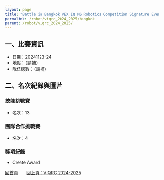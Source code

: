 ```yaml
---
layout: page
title: "Battle in Bangkok VEX IQ MS Robotics Competition Signature Event"
permalink: /robot/viqrc_2024_2025/bangkok
parent: /robot/viqrc_2024_2025/
---
```


## 一、比賽資訊

- 日期：20241123-24
- 地點：（請補）
- 隊伍總數：（請補）

## 二、名次紀錄與圖片

### 技能挑戰賽
- 名次：13


### 團隊合作挑戰賽
- 名次：4


### 獎項紀錄
- Create Award



[回首頁](/activity_reflections/)　　[回上頁：VIQRC 2024-2025](/activity_reflections/robot/viqrc_2024_2025/)


